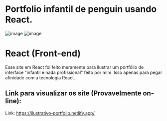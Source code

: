 # Portfolio infantil de penguin usando React.


![image](https://github.com/Pedro-Viictor/ilustrativo-portfolio-react/assets/107973648/cfd98410-1952-429a-9245-64c4a63bb718)
![image](https://github.com/Pedro-Viictor/ilustrativo-portfolio-react/assets/107973648/b57e9c71-83c7-41a0-9922-e4f923edc729)


# React (Front-end)

Esse site em React foi feito meramente para ilustrar um portfólio de interface "infantil e nada profissional" feito por mim. Isso apenas para pegar afinidade com a tecnologia React.

## Link para visualizar os site (Provavelmente on-line):

Link:
https://ilustrativo-portfolio.netlify.app/
